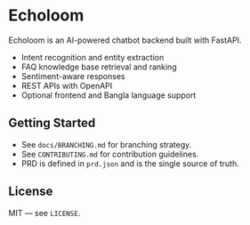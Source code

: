 # Echoloom

Echoloom is an AI-powered chatbot backend built with FastAPI.

- Intent recognition and entity extraction
- FAQ knowledge base retrieval and ranking
- Sentiment-aware responses
- REST APIs with OpenAPI
- Optional frontend and Bangla language support

## Getting Started

- See `docs/BRANCHING.md` for branching strategy.
- See `CONTRIBUTING.md` for contribution guidelines.
- PRD is defined in `prd.json` and is the single source of truth.

## License

MIT — see `LICENSE`.